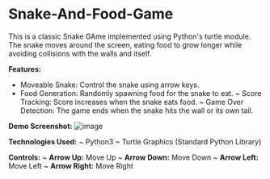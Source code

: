 # Snake-And-Food-Game

This is a classic Snake GAme implemented using Python's turtle module. The snake moves around the screen, eating food to grow longer while avoiding collisions with the walls and itself.

**Features:**
- Moveable Snake: Control the snake using arrow keys.
- Food Generation: Randomly spawning food for the snake to eat.
~ Score Tracking: Score increases when the snake eats food.
~ Game Over Detection: The game ends when the snake hits the wall or its own tail.

**Demo Screenshot:**
![image](https://github.com/user-attachments/assets/ac9c5a35-b38b-421a-939e-7f440a1e8e9b)

**Technologies Used:**
~ Python3
~ Turtle Graphics (Standard Python Library)

**Controls:**
~ **Arrow Up:** Move Up
~ **Arrow Down:** Move Down
~ **Arrow Left:** Move Left
~ **Arrow Right:** Move Right
